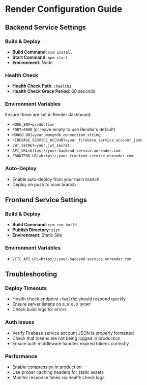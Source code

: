 # Render Configuration Guide

## Backend Service Settings

### Build & Deploy
- **Build Command**: `npm install`
- **Start Command**: `npm start`
- **Environment**: Node

### Health Check
- **Health Check Path**: `/healthz`
- **Health Check Grace Period**: 60 seconds

### Environment Variables
Ensure these are set in Render dashboard:
- `NODE_ENV=production`
- `PORT=5000` (or leave empty to use Render's default)
- `MONGO_URI=your_mongodb_connection_string`
- `FIREBASE_SERVICE_ACCOUNT=your_firebase_service_account_json`
- `JWT_SECRET=your_jwt_secret`
- `API_URL=https://your-backend-service.onrender.com`
- `FRONTEND_URL=https://your-frontend-service.onrender.com`

### Auto-Deploy
- Enable auto-deploy from your main branch
- Deploy on push to main branch

## Frontend Service Settings

### Build & Deploy
- **Build Command**: `npm run build`
- **Publish Directory**: `dist`
- **Environment**: Static Site

### Environment Variables
- `VITE_API_URL=https://your-backend-service.onrender.com`

## Troubleshooting

### Deploy Timeouts
- Health check endpoint `/healthz` should respond quickly
- Ensure server listens on `0.0.0.0:$PORT`
- Check build logs for errors

### Auth Issues
- Verify Firebase service account JSON is properly formatted
- Check that tokens are not being logged in production
- Ensure auth middleware handles expired tokens correctly

### Performance
- Enable compression in production
- Use proper caching headers for static assets
- Monitor response times via health check logs